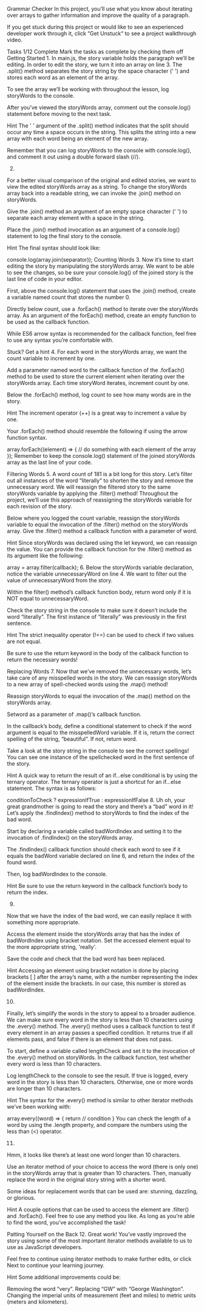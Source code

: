 Grammar Checker
In this project, you’ll use what you know about iterating over arrays to gather information and improve the quality of a paragraph.

If you get stuck during this project or would like to see an experienced developer work through it, click “Get Unstuck“ to see a project walkthrough video.

Tasks
1/12 Complete
Mark the tasks as complete by checking them off
Getting Started
1.
In main.js, the story variable holds the paragraph we’ll be editing. In order to edit the story, we turn it into an array on line 3. The .split() method separates the story string by the space character (' ') and stores each word as an element of the array.

To see the array we’ll be working with throughout the lesson, log storyWords to the console.

After you’ve viewed the storyWords array, comment out the console.log() statement before moving to the next task.


Hint
The ' ' argument of the .split() method indicates that the split should occur any time a space occurs in the string. This splits the string into a new array with each word being an element of the new array.

Remember that you can log storyWords to the console with console.log(), and comment it out using a double forward slash (//).

2.
For a better visual comparison of the original and edited stories, we want to view the edited storyWords array as a string. To change the storyWords array back into a readable string, we can invoke the .join() method on storyWords.

Give the .join() method an argument of an empty space character (' ') to separate each array element with a space in the string.

Place the .join() method invocation as an argument of a console.log() statement to log the final story to the console.


Hint
The final syntax should look like:

console.log(array.join(separator));
Counting Words
3.
Now it’s time to start editing the story by manipulating the storyWords array. We want to be able to see the changes, so be sure your console.log() of the joined story is the last line of code in your editor.

First, above the console.log() statement that uses the .join() method, create a variable named count that stores the number 0.

Directly below count, use a .forEach() method to iterate over the storyWords array. As an argument of the forEach() method, create an empty function to be used as the callback function.

While ES6 arrow syntax is recommended for the callback function, feel free to use any syntax you’re comfortable with.


Stuck? Get a hint
4.
For each word in the storyWords array, we want the count variable to increment by one.

Add a parameter named word to the callback function of the .forEach() method to be used to store the current element when iterating over the storyWords array. Each time storyWord iterates, increment count by one.

Below the .forEach() method, log count to see how many words are in the story.


Hint
The increment operator (++) is a great way to increment a value by one.

Your .forEach() method should resemble the following if using the arrow function syntax.

array.forEach((element) => {
  // do something with each element of the array
});
Remember to keep the console.log() statement of the joined storyWords array as the last line of your code.

Filtering Words
5.
A word count of 181 is a bit long for this story. Let’s filter out all instances of the word “literally” to shorten the story and remove the unnecessary word. We will reassign the filtered story to the same storyWords variable by applying the .filter() method! Throughout the project, we’ll use this approach of reassigning the storyWords variable for each revision of the story.

Below where you logged the count variable, reassign the storyWords variable to equal the invocation of the .filter() method on the storyWords array. Give the .filter() method a callback function with a parameter of word.


Hint
Since storyWords was declared using the let keyword, we can reassign the value. You can provide the callback function for the .filter() method as its argument like the following:

array = array.filter(callback);
6.
Below the storyWords variable declaration, notice the variable unnecessaryWord on line 4. We want to filter out the value of unnecessaryWord from the story.

Within the filter() method’s callback function body, return word only if it is NOT equal to unnecessaryWord.

Check the story string in the console to make sure it doesn’t include the word “literally”. The first instance of “literally” was previously in the first sentence.


Hint
The strict inequality operator (!==) can be used to check if two values are not equal.

Be sure to use the return keyword in the body of the callback function to return the necessary words!

Replacing Words
7.
Now that we’ve removed the unnecessary words, let’s take care of any misspelled words in the story. We can reassign storyWords to a new array of spell-checked words using the .map() method!

Reassign storyWords to equal the invocation of the .map() method on the storyWords array.

Setword as a parameter of .map()‘s callback function.

In the callback’s body, define a conditional statement to check if the word argument is equal to the misspelledWord variable. If it is, return the correct spelling of the string, “beautiful”. If not, return word.

Take a look at the story string in the console to see the correct spellings! You can see one instance of the spellchecked word in the first sentence of the story.


Hint
A quick way to return the result of an if…else conditional is by using the ternary operator. The ternary operator is just a shortcut for an if…else statement. The syntax is as follows:

conditionToCheck ? expressionIfTrue : expressionIfFalse
8.
Uh oh, your great grandmother is going to read the story and there’s a “bad” word in it! Let’s apply the .findIndex() method to storyWords to find the index of the bad word.

Start by declaring a variable called badWordIndex and setting it to the invocation of .findIndex() on the storyWords array.

The .findIndex() callback function should check each word to see if it equals the badWord variable declared on line 6, and return the index of the found word.

Then, log badWordIndex to the console.


Hint
Be sure to use the return keyword in the callback function’s body to return the index.

9.
Now that we have the index of the bad word, we can easily replace it with something more appropriate.

Access the element inside the storyWords array that has the index of badWordIndex using bracket notation. Set the accessed element equal to the more appropriate string, 'really'.

Save the code and check that the bad word has been replaced.


Hint
Accessing an element using bracket notation is done by placing brackets [ ] after the array’s name, with a the number representing the index of the element inside the brackets. In our case, this number is stored as badWordIndex.

10.
Finally, let’s simplify the words in the story to appeal to a broader audience. We can make sure every word in the story is less than 10 characters using the .every() method. The .every() method uses a callback function to test if every element in an array passes a specified condition. It returns true if all elements pass, and false if there is an element that does not pass.

To start, define a variable called lengthCheck and set it to the invocation of the .every() method on storyWords. In the callback function, test whether every word is less than 10 characters.

Log lengthCheck to the console to see the result. If true is logged, every word in the story is less than 10 characters. Otherwise, one or more words are longer than 10 characters.


Hint
The syntax for the .every() method is similar to other iterator methods we’ve been working with:

array.every((word) => {
  return // condition
}
You can check the length of a word by using the .length property, and compare the numbers using the less than (<) operator.

11.
Hmm, it looks like there’s at least one word longer than 10 characters.

Use an iterator method of your choice to access the word (there is only one) in the storyWords array that is greater than 10 characters. Then, manually replace the word in the original story string with a shorter word.

Some ideas for replacement words that can be used are: stunning, dazzling, or glorious.


Hint
A couple options that can be used to access the element are .filter() and .forEach(). Feel free to use any method you like. As long as you’re able to find the word, you’ve accomplished the task!

Patting Yourself on the Back
12.
Great work! You’ve vastly improved the story using some of the most important iterator methods available to us to use as JavaScript developers.

Feel free to continue using iterator methods to make further edits, or click Next to continue your learning journey.


Hint
Some additional improvements could be:

Removing the word “very”.
Replacing “GW” with “George Washington”.
Changing the imperial units of measurement (feet and miles) to metric units (meters and kilometers).

